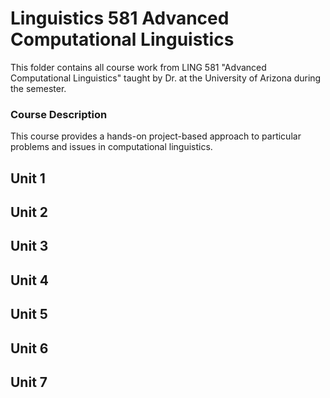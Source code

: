 # Linguistics 581 Advanced Computational Linguistics

This folder contains all course work from LING 581 "Advanced Computational Linguistics" taught by Dr. at the University of Arizona during the  semester.

### Course Description
This course provides a hands-on project-based approach to particular problems and issues in computational linguistics. 

## Unit 1



## Unit 2



## Unit 3



## Unit 4


 
## Unit 5



## Unit 6

 

## Unit 7
